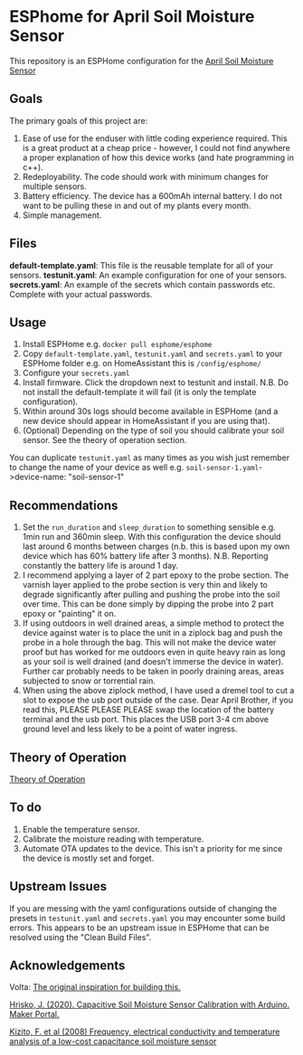 # ESPhome for April Soil Moisture Sensor

This repository is an ESPHome configuration for the [April Soil Moisture Sensor](https://wiki.aprbrother.com/en/april_soil_moisture_sensor.html)

## Goals

The primary goals of this project are:
1. Ease of use for the enduser with little coding experience required. This is a great product at a cheap price - however, I could not find anywhere a proper explanation of how this device works (and hate programming in c++).
2. Redeployability. The code should work with minimum changes for multiple sensors.
3. Battery efficiency. The device has a 600mAh internal battery. I do not want to be pulling these in and out of my plants every month.
4. Simple management. 

## Files

**default-template.yaml**: This file is the reusable template for all of your sensors.
**testunit.yaml**: An example configuration for one of your sensors.
**secrets.yaml**: An example of the secrets which contain passwords etc. Complete with your actual passwords.

## Usage

1. Install ESPHome e.g. `docker pull esphome/esphome`
2. Copy `default-template.yaml`, `testunit.yaml` and `secrets.yaml` to your ESPHome folder e.g. on HomeAssistant this is `/config/esphome/`
3. Configure your `secrets.yaml`
4. Install firmware. Click the dropdown next to testunit and install. N.B. Do not install the default-template it will fail (it is only the template configuration).
5. Within around 30s logs should become available in ESPHome (and a new device should appear in HomeAssistant if you are using that).
6. (Optional) Depending on the type of soil you should calibrate your soil sensor. See the theory of operation section.

You can duplicate `testunit.yaml` as many times as you wish just remember to change the name of your device as well e.g. `soil-sensor-1.yaml`->device-name: "soil-sensor-1"

## Recommendations

1. Set the `run_duration` and `sleep_duration` to something sensible e.g. 1min run and 360min sleep. With this configuration the device should last around 6 months between charges (n.b. this is based upon my own device which has 60% battery life after 3 months). N.B. Reporting constantly the battery life is around 1 day.
2. I recommend applying a layer of 2 part epoxy to the probe section. The varnish layer applied to the probe section is very thin and likely to degrade significantly after pulling and pushing the probe into the soil over time. This can be done simply by dipping the probe into 2 part epoxy or "painting" it on. 
3. If using outdoors in well drained areas, a simple method to protect the device against water is to place the unit in a ziplock bag and push the probe in a hole through the bag. This will not make the device water proof but has worked for me outdoors even in quite heavy rain as long as your soil is well drained (and doesn't immerse the device in water). Further car probably needs to be taken in poorly draining areas, areas subjected to snow or torrential rain.
4. When using the above ziplock method, I have used a dremel tool to cut a slot to expose the usb port outside of the case. Dear April Brother, if you read this, PLEASE PLEASE PLEASE swap the location of the battery terminal and the usb port. This places the USB port 3-4 cm above ground level and less likely to be a point of water ingress.

## Theory of Operation

[Theory of Operation](theory.md)

## To do

1. Enable the temperature sensor.
2. Calibrate the moisture reading with temperature.
3. Automate OTA updates to the device. This isn't a priority for me since the device is mostly set and forget.

## Upstream Issues

If you are messing with the yaml configurations outside of changing the presets in `testunit.yaml` and `secrets.yaml` you may encounter some build errors. This appears to be an upstream issue in ESPHome that can be resolved using the "Clean Build Files".

## Acknowledgements

Volta: [The original inspiration for building this.](https://github.com/volca/april-soil-esphome-module)

[Hrisko, J. (2020). Capacitive Soil Moisture Sensor Calibration with Arduino. Maker Portal.](https://makersportal.com/blog/2020/5/26/capacitive-soil-moisture-calibration-with-arduino)

[Kizito, F. et al (2008) Frequency, electrical conductivity and temperature analysis of a low-cost capacitance soil moisture sensor](https://www.sciencedirect.com/science/article/abs/pii/S0022169408000462)
